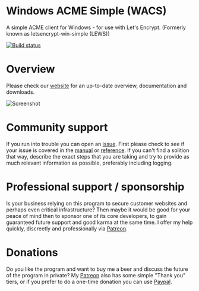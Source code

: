 # Windows ACME Simple (WACS)
A simple ACME client for Windows - for use with Let's Encrypt. (Formerly known as letsencrypt-win-simple (LEWS))

[![Build status](https://ci.appveyor.com/api/projects/status/c4b3t6g82yyjl4v1?svg=true)](https://ci.appveyor.com/project/WouterTinus/win-acme-s8t9q)

# Overview
Please check our [website](https://www.win-acme.com/) for an up-to-date overview, documentation and downloads.

![Screenshot](https://win-acme.com/assets/screenshot.png)

# Community support
If you run into trouble you can open an [issue](https://github.com/win-acme/win-acme/issues). First please check to see if your issue is covered in the [manual](https://www.win-acme.com/manual/getting-started) or [reference](https://www.win-acme.com/reference/cli). If you can't find a solition that way, describe the exact steps that you are taking and try to provide as much relevant information as possible, preferably including logging.

# Professional support / sponsorship
Is your business relying on this program to secure customer websites and perhaps even critical infrastructure? Then maybe it would be good for your peace of mind then to sponsor one of its core developers, to gain guaranteed future support and good karma at the same time. I offer my help quickly, discreetly and professionally via [Patreon](https://www.patreon.com/woutertinus).

# Donations
Do you like the program and want to buy me a beer and discuss the future of the program in private? My [Patreon](https://www.patreon.com/woutertinus) also has some simple "Thank you" tiers, or if you prefer to do a one-time donation you can use [Paypal](http://paypal.me/woutertinus).
